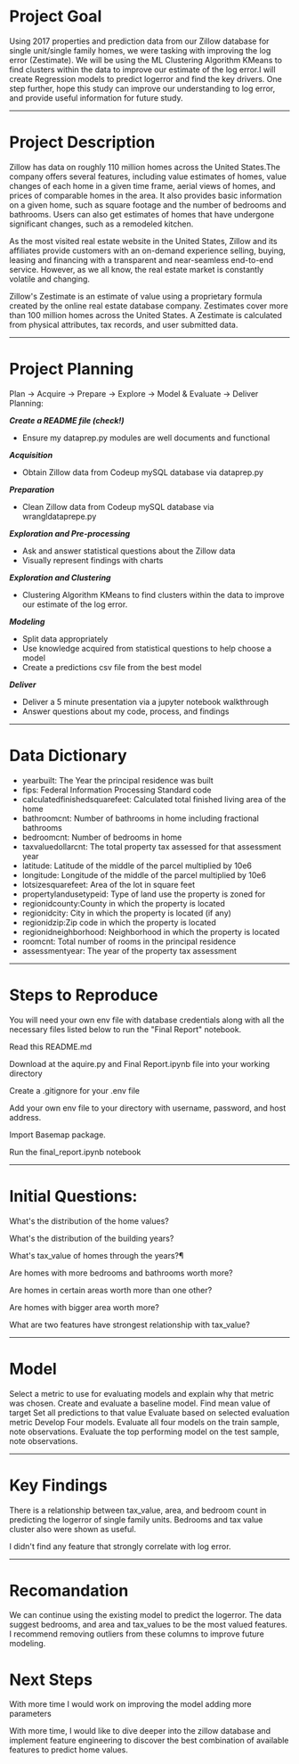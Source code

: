 # Project Goal
Using 2017 properties and prediction data from our Zillow database for single unit/single family homes, we were tasking with improving the log error (Zestimate). We will be using the ML Clustering Algorithm KMeans to find clusters within the data to improve our estimate of the log error.I will create Regression models to predict logerror and find the key drivers. One step further, hope this study can improve our understanding to log error, and provide useful information for future study. 
***

# Project Description

Zillow has data on roughly 110 million homes across the United States.The company offers several features, including value estimates of homes, value changes of each home in a given time frame, aerial views of homes, and prices of comparable homes in the area. It also provides basic information on a given home, such as square footage and the number of bedrooms and bathrooms. Users can also get estimates of homes that have undergone significant changes, such as a remodeled kitchen.

As the most visited real estate website in the United States, Zillow and its affiliates provide customers with an on-demand experience selling, buying, leasing and financing with a transparent and near-seamless end-to-end service. However, as we all know, the real estate market is constantly volatile and changing. 

Zillow's Zestimate is an estimate of value using a proprietary formula created by the online real estate database company. Zestimates cover more than 100 million homes across the United States. A Zestimate is calculated from physical attributes, tax records, and user submitted data. 
***

# Project Planning
Plan -> Acquire -> Prepare -> Explore -> Model & Evaluate -> Deliver
Planning:

***Create a README file (check!)***
* Ensure my dataprep.py modules are well documents and functional

***Acquisition***

* Obtain Zillow data from Codeup mySQL database via dataprep.py

***Preparation***

* Clean Zillow data from Codeup mySQL database via wrangldataprepe.py


***Exploration and Pre-processing***

* Ask and answer statistical questions about the Zillow data
* Visually represent findings with charts

***Exploration and Clustering***
* Clustering Algorithm KMeans to find clusters within the data to improve our estimate of the log error.

***Modeling***

* Split data appropriately
* Use knowledge acquired from statistical questions to help choose a model
* Create a predictions csv file from the best model

***Deliver***

* Deliver a 5 minute presentation via a jupyter notebook walkthrough
* Answer questions about my code, process, and findings

***
# Data Dictionary
* yearbuilt: The Year the principal residence was built
* fips: Federal Information Processing Standard code
* calculatedfinishedsquarefeet: Calculated total finished living area of the home
* bathroomcnt: Number of bathrooms in home including fractional bathrooms
* bedroomcnt: Number of bedrooms in home
* taxvaluedollarcnt: The total property tax assessed for that assessment year
* latitude: Latitude of the middle of the parcel multiplied by 10e6
* longitude: Longitude of the middle of the parcel multiplied by 10e6
* lotsizesquarefeet: Area of the lot in square feet
* propertylandusetypeid:  Type of land use the property is zoned for
* regionidcounty:County in which the property is located
* regionidcity: City in which the property is located (if any)
* regionidzip:Zip code in which the property is located
* regionidneighborhood:	Neighborhood in which the property is located
* roomcnt: Total number of rooms in the principal residence
* assessmentyear: The year of the property tax assessment 
***
# Steps to Reproduce
You will need your own env file with database credentials along with all the necessary files listed below to run the "Final Report" notebook.

Read this README.md

Download at the aquire.py and Final Report.ipynb file into your working directory

Create a .gitignore for your .env file

Add your own env file to your directory with username, password, and host address.

Import Basemap package. 

Run the final_report.ipynb notebook

***
# Initial Questions:

What's the distribution of the home values?

What's the distribution of the building years?

What's tax_value of homes through the years?¶

Are homes with more bedrooms and bathrooms worth more?

Are homes in certain areas worth more than one other?

Are homes with bigger area worth more?

What are two features have strongest relationship with tax_value?


***

# Model
Select a metric to use for evaluating models and explain why that metric was chosen.
Create and evaluate a baseline model.
Find mean value of target
Set all predictions to that value
Evaluate based on selected evaluation metric
Develop Four models.
Evaluate all four models on the train sample, note observations.
Evaluate the top performing model on the test sample, note observations.

***
# Key Findings
There is a relationship between tax_value, area, and bedroom count in predicting the logerror of single family units. Bedrooms and tax value cluster also were shown as useful. 

I didn't find any feature that strongly correlate with log error. 
*** 
# Recomandation
We can continue using the existing model to predict the logerror. The data suggest bedrooms, and area and tax_values to be the most valued features. I recommend removing outliers from these columns to improve future modeling.

# Next Steps 
With more time I would work on improving the model adding more parameters

With more time, I would like to dive deeper into the zillow database and implement feature engineering to discover the best combination of available features to predict home values.
